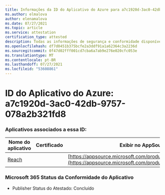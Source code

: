 ```yaml
---
title: Informações da ID do Aplicativo do Azure para a7c1920d-3ac0-42db-9757-078a2b321fd8
ms.author: elmalova
author: elenamalova
ms.date: 07/27/2021
ms.topic: article
ms.service: attestation
certification_type: attested
description: Todas as informações de segurança e conformidade disponíveis para a7c1920d-3ac0-42db-9757-078a2b321fd8.
ms.openlocfilehash: df7d0451b375bcfe2a3ddf91a1a62364c3a2236d
ms.sourcegitcommit: 0f47d02fff001cd7cba6a7ab9e276e020cfc053e
ms.translationtype: MT
ms.contentlocale: pt-BR
ms.lasthandoff: 07/27/2021
ms.locfileid: "53608861"
---
```

# <a name="azure-app-id-a7c1920d-3ac0-42db-9757-078a2b321fd8"></a>ID do Aplicativo do Azure: a7c1920d-3ac0-42db-9757-078a2b321fd8


### <a name="apps-associated-with-this-id"></a>Aplicativos associados a essa ID:
| **Nome do aplicativo** | **Certificado** | **Exibir no AppSource** |
|--------------|---------------|-----------------------|
| [Reach](https://docs.microsoft.com/microsoft-365-app-certification/forward/WA200002045) |  | [https://appsource.microsoft.com/product/office/WA200002045](https://appsource.microsoft.com/product/office/WA200002045) |

### <a name="microsoft-365-app-compliance-status"></a>Microsoft 365 Status da Conformidade do Aplicativo
- Publisher Status do Atestado: Concluído
